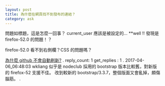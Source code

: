 ```yaml
---
layout: post
title: 為什麼在網頁找不到發布的連結？
category: ask
---
```

問題如標題，這是怎麼一回事？
current_user 應該是被設定的...
**well !! 發現是 firefox-52.0 的問題！？

firefox-52.0 看不到右側欄？CSS 的問題嗎？

[為什麼 github 不會自動刷新?](https://stackoverflow.com/questions/20422279/github-pages-are-not-updating)
.
reply_count: 1
get_replies : 1
.
2017-04-06_06:48:03 wkliang
似乎是 nodeclub 採用的 bootstrap 版本比較舊，對新版的 firefox-52 支援不佳。
改到較新的 bootstrap/3.3.7，整個版面又會亂掉，頗傷腦筋。
.
